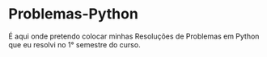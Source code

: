 # Problemas-Python
É aqui onde pretendo colocar minhas Resoluções de Problemas em Python que eu resolvi no 1° semestre do curso.

